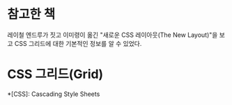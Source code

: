 # 참고한 책
레이철 엔드루가 짓고 이미령이 옮긴 "새로운 CSS 레이아웃(The New Layout)"을 보고 CSS 그리드에 대한 기본적인 정보를 알 수 있었다.

# CSS 그리드(Grid)

*[CSS]: Cascading Style Sheets
